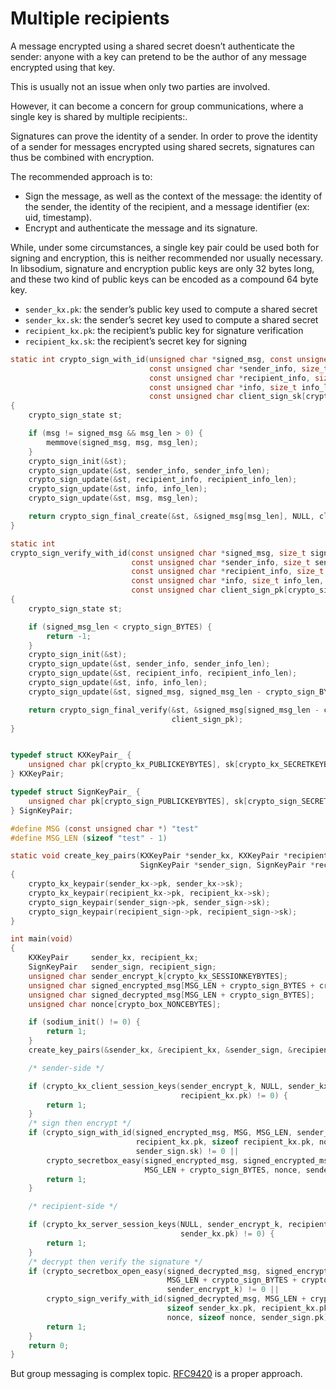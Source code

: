 # Multiple recipients

A message encrypted using a shared secret doesn’t authenticate the sender: anyone with a key can pretend to be the author of any message encrypted using that key.

This is usually not an issue when only two parties are involved.

However, it can become a concern for group communications, where a single key is shared by multiple recipients:.

Signatures can prove the identity of a sender. In order to prove the identity of a sender for messages encrypted using shared secrets, signatures can thus be combined with encryption.

The recommended approach is to:

  - Sign the message, as well as the context of the message: the identity of the sender, the identity of the recipient, and a message identifier (ex: uid, timestamp).
  - Encrypt and authenticate the message and its signature.

While, under some circumstances, a single key pair could be used both for signing and encryption, this is neither recommended nor usually necessary. In libsodium, signature and encryption public keys are only 32 bytes long, and these two kind of public keys can be encoded as a compound 64 byte key.

  - `sender_kx.pk`: the sender’s public key used to compute a shared secret
  - `sender_kx.sk`: the sender’s secret key used to compute a shared secret
  - `recipient_kx.pk`: the recipient’s public key for signature verification
  - `recipient_kx.sk`: the recipient’s secret key for signing

<!-- end list -->

``` c
static int crypto_sign_with_id(unsigned char *signed_msg, const unsigned char *msg, size_t msg_len,
                               const unsigned char *sender_info, size_t sender_info_len,
                               const unsigned char *recipient_info, size_t recipient_info_len,
                               const unsigned char *info, size_t info_len,
                               const unsigned char client_sign_sk[crypto_sign_SECRETKEYBYTES])
{
    crypto_sign_state st;

    if (msg != signed_msg && msg_len > 0) {
        memmove(signed_msg, msg, msg_len);
    }
    crypto_sign_init(&st);
    crypto_sign_update(&st, sender_info, sender_info_len);
    crypto_sign_update(&st, recipient_info, recipient_info_len);
    crypto_sign_update(&st, info, info_len);
    crypto_sign_update(&st, msg, msg_len);

    return crypto_sign_final_create(&st, &signed_msg[msg_len], NULL, client_sign_sk);
}

static int
crypto_sign_verify_with_id(const unsigned char *signed_msg, size_t signed_msg_len,
                           const unsigned char *sender_info, size_t sender_info_len,
                           const unsigned char *recipient_info, size_t recipient_info_len,
                           const unsigned char *info, size_t info_len,
                           const unsigned char client_sign_pk[crypto_sign_PUBLICKEYBYTES])
{
    crypto_sign_state st;

    if (signed_msg_len < crypto_sign_BYTES) {
        return -1;
    }
    crypto_sign_init(&st);
    crypto_sign_update(&st, sender_info, sender_info_len);
    crypto_sign_update(&st, recipient_info, recipient_info_len);
    crypto_sign_update(&st, info, info_len);
    crypto_sign_update(&st, signed_msg, signed_msg_len - crypto_sign_BYTES);

    return crypto_sign_final_verify(&st, &signed_msg[signed_msg_len - crypto_sign_BYTES],
                                    client_sign_pk);
}
```

``` c

typedef struct KXKeyPair_ {
    unsigned char pk[crypto_kx_PUBLICKEYBYTES], sk[crypto_kx_SECRETKEYBYTES];
} KXKeyPair;

typedef struct SignKeyPair_ {
    unsigned char pk[crypto_sign_PUBLICKEYBYTES], sk[crypto_sign_SECRETKEYBYTES];
} SignKeyPair;

#define MSG (const unsigned char *) "test"
#define MSG_LEN (sizeof "test" - 1)

static void create_key_pairs(KXKeyPair *sender_kx, KXKeyPair *recipient_kx,
                             SignKeyPair *sender_sign, SignKeyPair *recipient_sign)
{
    crypto_kx_keypair(sender_kx->pk, sender_kx->sk);
    crypto_kx_keypair(recipient_kx->pk, recipient_kx->sk);
    crypto_sign_keypair(sender_sign->pk, sender_sign->sk);
    crypto_sign_keypair(recipient_sign->pk, recipient_sign->sk);
}

int main(void)
{
    KXKeyPair     sender_kx, recipient_kx;
    SignKeyPair   sender_sign, recipient_sign;
    unsigned char sender_encrypt_k[crypto_kx_SESSIONKEYBYTES];
    unsigned char signed_encrypted_msg[MSG_LEN + crypto_sign_BYTES + crypto_box_MACBYTES];
    unsigned char signed_decrypted_msg[MSG_LEN + crypto_sign_BYTES];
    unsigned char nonce[crypto_box_NONCEBYTES];

    if (sodium_init() != 0) {
        return 1;
    }
    create_key_pairs(&sender_kx, &recipient_kx, &sender_sign, &recipient_sign);

    /* sender-side */

    if (crypto_kx_client_session_keys(sender_encrypt_k, NULL, sender_kx.pk, sender_kx.sk,
                                      recipient_kx.pk) != 0) {
        return 1;
    }
    /* sign then encrypt */
    if (crypto_sign_with_id(signed_encrypted_msg, MSG, MSG_LEN, sender_kx.pk, sizeof sender_kx.pk,
                            recipient_kx.pk, sizeof recipient_kx.pk, nonce, sizeof nonce,
                            sender_sign.sk) != 0 ||
        crypto_secretbox_easy(signed_encrypted_msg, signed_encrypted_msg,
                              MSG_LEN + crypto_sign_BYTES, nonce, sender_encrypt_k) != 0) {
        return 1;
    }

    /* recipient-side */

    if (crypto_kx_server_session_keys(NULL, sender_encrypt_k, recipient_kx.pk, recipient_kx.sk,
                                      sender_kx.pk) != 0) {
        return 1;
    }
    /* decrypt then verify the signature */
    if (crypto_secretbox_open_easy(signed_decrypted_msg, signed_encrypted_msg,
                                   MSG_LEN + crypto_sign_BYTES + crypto_box_MACBYTES, nonce,
                                   sender_encrypt_k) != 0 ||
        crypto_sign_verify_with_id(signed_decrypted_msg, MSG_LEN + crypto_sign_BYTES, sender_kx.pk,
                                   sizeof sender_kx.pk, recipient_kx.pk, sizeof recipient_kx.pk,
                                   nonce, sizeof nonce, sender_sign.pk) != 0) {
        return 1;
    }
    return 0;
}
```

But group messaging is complex topic. [RFC9420](https://datatracker.ietf.org/doc/rfc9420/) is a proper approach.
